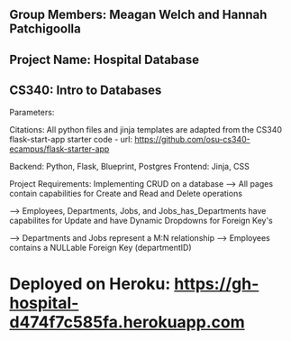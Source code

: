 ## Group Members: Meagan Welch and Hannah Patchigoolla
## Project Name: Hospital Database
## CS340: Intro to Databases

Parameters: 

Citations: All python files and jinja templates are adapted from the CS340 flask-start-app starter code - url: https://github.com/osu-cs340-ecampus/flask-starter-app

Backend: Python, Flask, Blueprint, Postgres 
Frontend: Jinja, CSS

Project Requirements: Implementing CRUD on a database
--> All pages contain capabilities for Create and Read and Delete operations

--> Employees, Departments, Jobs, and Jobs_has_Departments have capabilites for Update
    and have Dynamic Dropdowns for Foreign Key's
    
--> Departments and Jobs represent a M:N relationship
--> Employees contains a NULLable Foreign Key (departmentID) 

# Deployed on Heroku: https://gh-hospital-d474f7c585fa.herokuapp.com

